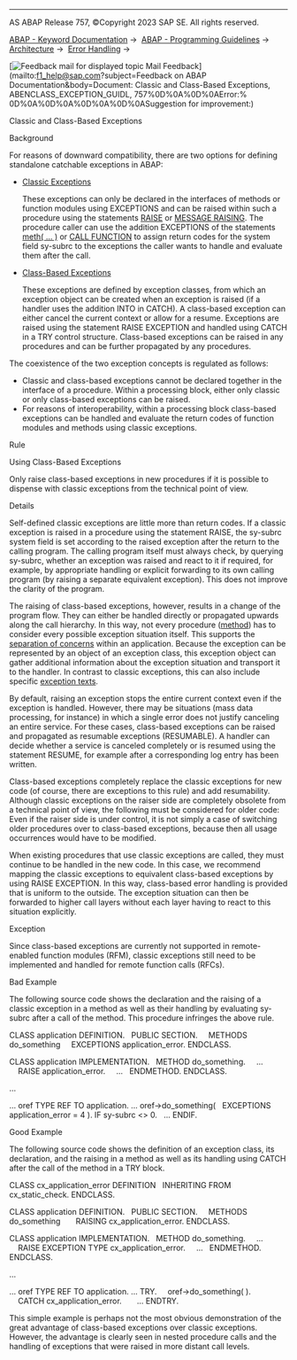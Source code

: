   

* * *

AS ABAP Release 757, ©Copyright 2023 SAP SE. All rights reserved.

[ABAP - Keyword Documentation](https://help.sap.com/doc/abapdocu_757_index_htm/7.57/en-US/abenabap.htm) →  [ABAP - Programming Guidelines](https://help.sap.com/doc/abapdocu_757_index_htm/7.57/en-US/abenabap_pgl.htm) →  [Architecture](https://help.sap.com/doc/abapdocu_757_index_htm/7.57/en-US/abenarchitecture_gdl.htm) →  [Error Handling](https://help.sap.com/doc/abapdocu_757_index_htm/7.57/en-US/abenerror_handling_gdl.htm) → 

 [![](Mail.gif?object=Mail.gif&sap-language=EN "Feedback mail for displayed topic") Mail Feedback](mailto:f1_help@sap.com?subject=Feedback on ABAP Documentation&body=Document: Classic and Class-Based Exceptions, ABENCLASS_EXCEPTION_GUIDL, 757%0D%0A%0D%0AError:%
0D%0A%0D%0A%0D%0A%0D%0ASuggestion for improvement:)

Classic and Class-Based Exceptions

Background   

For reasons of downward compatibility, there are two options for defining standalone catchable exceptions in ABAP:

-   [Classic Exceptions](https://help.sap.com/doc/abapdocu_757_index_htm/7.57/en-US/abenexceptions_non_class.htm)
    
    These exceptions can only be declared in the interfaces of methods or function modules using EXCEPTIONS and can be raised within such a procedure using the statements [RAISE](https://help.sap.com/doc/abapdocu_757_index_htm/7.57/en-US/abapraise_exception.htm) or [MESSAGE RAISING](https://help.sap.com/doc/abapdocu_757_index_htm/7.57/en-US/abapmessage_raising.htm). The procedure caller can use the addition EXCEPTIONS of the statements [meth( ... )](https://help.sap.com/doc/abapdocu_757_index_htm/7.57/en-US/abapcall_method_static_short.htm) or [CALL FUNCTION](https://help.sap.com/doc/abapdocu_757_index_htm/7.57/en-US/abapcall_function.htm) to assign return codes for the system field sy-subrc to the exceptions the caller wants to handle and evaluate them after the call.
    
-   [Class-Based Exceptions](https://help.sap.com/doc/abapdocu_757_index_htm/7.57/en-US/abenexceptions.htm)
    
    These exceptions are defined by exception classes, from which an exception object can be created when an exception is raised (if a handler uses the addition INTO in CATCH). A class-based exception can either cancel the current context or allow for a resume. Exceptions are raised using the statement RAISE EXCEPTION and handled using CATCH in a TRY control structure. Class-based exceptions can be raised in any procedures and can be further propagated by any procedures.
    

The coexistence of the two exception concepts is regulated as follows:

-   Classic and class-based exceptions cannot be declared together in the interface of a procedure. Within a processing block, either only classic or only class-based exceptions can be raised.
-   For reasons of interoperability, within a processing block class-based exceptions can be handled and evaluate the return codes of function modules and methods using classic exceptions.

Rule   

Using Class-Based Exceptions

Only raise class-based exceptions in new procedures if it is possible to dispense with classic exceptions from the technical point of view.

Details   

Self-defined classic exceptions are little more than return codes. If a classic exception is raised in a procedure using the statement RAISE, the sy-subrc system field is set according to the raised exception after the return to the calling program. The calling program itself must always check, by querying sy-subrc, whether an exception was raised and react to it if required, for example, by appropriate handling or explicit forwarding to its own calling program (by raising a separate equivalent exception). This does not improve the clarity of the program.

The raising of class-based exceptions, however, results in a change of the program flow. They can either be handled directly or propagated upwards along the call hierarchy. In this way, not every procedure ([method](https://help.sap.com/doc/abapdocu_757_index_htm/7.57/en-US/abenfunct_module_subroutine_guidl.htm "Guideline")) has to consider every possible exception situation itself. This supports the [separation of concerns](https://help.sap.com/doc/abapdocu_757_index_htm/7.57/en-US/abenseperation_concerns_guidl.htm "Guideline") within an application. Because the exception can be represented by an object of an exception class, this exception object can gather additional information about the exception situation and transport it to the handler. In contrast to classic exceptions, this can also include specific [exception texts](https://help.sap.com/doc/abapdocu_757_index_htm/7.57/en-US/abenexception_texts_guidl.htm "Guideline").

By default, raising an exception stops the entire current context even if the exception is handled. However, there may be situations (mass data processing, for instance) in which a single error does not justify canceling an entire service. For these cases, class-based exceptions can be raised and propagated as resumable exceptions (RESUMABLE). A handler can decide whether a service is canceled completely or is resumed using the statement RESUME, for example after a corresponding log entry has been written.

Class-based exceptions completely replace the classic exceptions for new code (of course, there are exceptions to this rule) and add resumability. Although classic exceptions on the raiser side are completely obsolete from a technical point of view, the following must be considered for older code: Even if the raiser side is under control, it is not simply a case of switching older procedures over to class-based exceptions, because then all usage occurrences would have to be modified.

When existing procedures that use classic exceptions are called, they must continue to be handled in the new code. In this case, we recommend mapping the classic exceptions to equivalent class-based exceptions by using RAISE EXCEPTION. In this way, class-based error handling is provided that is uniform to the outside. The exception situation can then be forwarded to higher call layers without each layer having to react to this situation explicitly.

Exception

Since class-based exceptions are currently not supported in remote-enabled function modules (RFM), classic exceptions still need to be implemented and handled for remote function calls (RFCs).

Bad Example

The following source code shows the declaration and the raising of a classic exception in a method as well as their handling by evaluating sy-subrc after a call of the method. This procedure infringes the above rule.

CLASS application DEFINITION.
  PUBLIC SECTION.
    METHODS do\_something
    EXCEPTIONS application\_error.
ENDCLASS.

CLASS application IMPLEMENTATION.
  METHOD do\_something.
    ...
    RAISE application\_error.
    ...
  ENDMETHOD.
ENDCLASS.

...

... oref TYPE REF TO application.
...
oref->do\_something(
  EXCEPTIONS application\_error = 4 ).
IF sy-subrc <> 0.
  ...
ENDIF.

Good Example

The following source code shows the definition of an exception class, its declaration, and the raising in a method as well as its handling using CATCH after the call of the method in a TRY block.

CLASS cx\_application\_error DEFINITION
  INHERITING FROM cx\_static\_check.
ENDCLASS.

CLASS application DEFINITION.
  PUBLIC SECTION.
    METHODS do\_something
      RAISING cx\_application\_error.
ENDCLASS.

CLASS application IMPLEMENTATION.
  METHOD do\_something.
    ...
    RAISE EXCEPTION TYPE cx\_application\_error.
    ...
  ENDMETHOD.
ENDCLASS.

...

... oref TYPE REF TO application.
...
TRY.
    oref->do\_something( ).
    CATCH cx\_application\_error.
      ...
ENDTRY.

This simple example is perhaps not the most obvious demonstration of the great advantage of class-based exceptions over classic exceptions. However, the advantage is clearly seen in nested procedure calls and the handling of exceptions that were raised in more distant call levels.